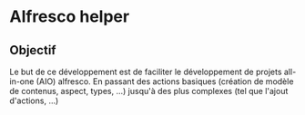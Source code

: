 # Alfresco helper
## Objectif
Le but de ce développement est de faciliter le développement de projets all-in-one (AIO) alfresco. 
En passant des actions basiques (création de modèle de contenus, aspect, types, ...) jusqu'à des plus complexes (tel que l'ajout d'actions, ...)